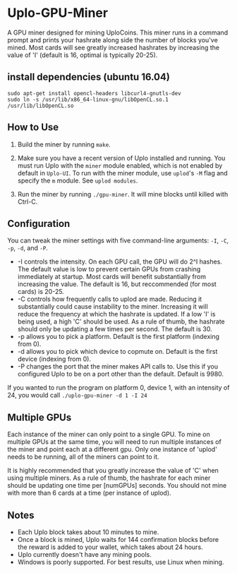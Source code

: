 # Uplo-GPU-Miner
A GPU miner designed for mining UploCoins. This miner runs in a command prompt
and prints your hashrate along side the number of blocks you've mined. Most
cards will see greatly increased hashrates by increasing the value of 'I'
(default is 16, optimal is typically 20-25).

## install dependencies (ubuntu 16.04)
```
sudo apt-get install opencl-headers libcurl4-gnutls-dev
sudo ln -s /usr/lib/x86_64-linux-gnu/libOpenCL.so.1 /usr/lib/libOpenCL.so
```
## How to Use
1) Build the miner by running `make`.

2) Make sure you have a recent version of Uplo installed and running. You must run Uplo with the `miner` module enabled, which is not enabled by default in `Uplo-UI`. To run with the miner module, use `uplod`'s `-M` flag and specify the `m` module. See `uplod modules`.

3) Run the miner by running `./gpu-miner`. It will mine blocks until killed with Ctrl-C.

## Configuration
You can tweak the miner settings with five command-line arguments: `-I`, `-C`, `-p`, `-d`, and `-P`.
* -I controls the intensity. On each GPU call, the GPU will do 2^I hashes. The
  default value is low to prevent certain GPUs from crashing immediately at
  startup. Most cards will benefit substantially from increasing the value. The
  default is 16, but reccommended (for most cards) is 20-25.
* -C controls how frequently calls to uplod are made. Reducing it substantially
  could cause instability to the miner. Increasing it will reduce the frequency
  at which the hashrate is updated. If a low 'I' is being used, a high 'C'
  should be used. As a rule of thumb, the hashrate should only be updating a
  few times per second. The default is 30.
* -p allows you to pick a platform. Default is the first platform (indexing
  from 0).
* -d allows you to pick which device to copmute on. Default is the first device
  (indexing from 0).
* -P changes the port that the miner makes API calls to. Use this if you
  configured Uplo to be on a port other than the default. Default is 9980.

If you wanted to run the program on platform 0, device 1, with an intensity of
24, you would call `./uplo-gpu-miner -d 1 -I 24`

## Multiple GPUs
Each instance of the miner can only point to a single GPU. To mine on multiple
GPUs at the same time, you will need to run multiple instances of the miner and
point each at a different gpu. Only one instance of 'uplod' needs to be running,
all of the miners can point to it.

It is highly recommended that you greatly increase the value of 'C' when using
multiple miners. As a rule of thumb, the hashrate for each miner should be
updating one time per [numGPUs] seconds. You should not mine with more than 6
cards at a time (per instance of uplod).

## Notes
*    Each Uplo block takes about 10 minutes to mine.
*    Once a block is mined, Uplo waits for 144 confirmation blocks before the
	 reward is added to your wallet, which takes about 24 hours.
*    Uplo currently doesn't have any mining pools.
*    Windows is poorly supported. For best results, use Linux when mining.
